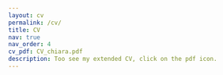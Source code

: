 ```yaml
---
layout: cv
permalink: /cv/
title: CV
nav: true
nav_order: 4
cv_pdf: CV_chiara.pdf
description: Too see my extended CV, click on the pdf icon.
---
```

